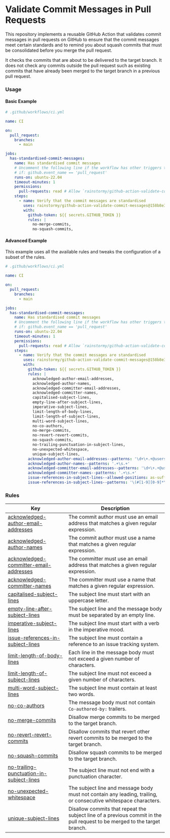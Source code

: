 # Validate Commit Messages in Pull Requests

This repository implements a reusable GitHub Action that validates commit
messages in pull requests on GitHub to ensure that the commit messages meet
certain standards and to remind you about squash commits that must be
consolidated before you merge the pull request.

It checks the commits that are about to be delivered to the target branch.
It does not check any commits outside the pull request such as existing commits
that have already been merged to the target branch in a previous pull request.

### Usage
#### Basic Example
```yaml
# .github/workflows/ci.yml

name: CI

on:
  pull_request:
    branches:
      - main

jobs:
  has-standardised-commit-messages:
    name: Has standardised commit messages
    # Uncomment the following line if the workflow has other triggers than `pull_request` events:
    # if: github.event_name == 'pull_request'
    runs-on: ubuntu-22.04
    timeout-minutes: 1
    permissions:
      pull-requests: read # Allow `rainstormy/github-action-validate-commit-messages` to read the commit messages in the pull request.
    steps:
      - name: Verify that the commit messages are standardised
        uses: rainstormy/github-action-validate-commit-messages@158b8e35c5e89cf6a10b611efe20ac70cd51983a # https://github.com/rainstormy/github-action-validate-commit-messages/releases/tag/v1.1.4
        with:
          github-token: ${{ secrets.GITHUB_TOKEN }}
          rules: |
            no-merge-commits,
            no-squash-commits,
```

#### Advanced Example
This example uses all the available rules and tweaks the configuration of a
subset of the rules.

```yaml
# .github/workflows/ci.yml

name: CI

on:
  pull_request:
    branches:
      - main

jobs:
  has-standardised-commit-messages:
    name: Has standardised commit messages
    # Uncomment the following line if the workflow has other triggers than `pull_request` events:
    # if: github.event_name == 'pull_request'
    runs-on: ubuntu-22.04
    timeout-minutes: 1
    permissions:
      pull-requests: read # Allow `rainstormy/github-action-validate-commit-messages` to read the commit messages in the pull request.
    steps:
      - name: Verify that the commit messages are standardised
        uses: rainstormy/github-action-validate-commit-messages@158b8e35c5e89cf6a10b611efe20ac70cd51983a # https://github.com/rainstormy/github-action-validate-commit-messages/releases/tag/v1.1.4
        with:
          github-token: ${{ secrets.GITHUB_TOKEN }}
          rules: |
            acknowledged-author-email-addresses,
            acknowledged-author-names,
            acknowledged-committer-email-addresses,
            acknowledged-committer-names,
            capitalised-subject-lines,
            empty-line-after-subject-lines,
            imperative-subject-lines,
            limit-length-of-body-lines,
            limit-length-of-subject-lines,
            multi-word-subject-lines,
            no-co-authors,
            no-merge-commits,
            no-revert-revert-commits,
            no-squash-commits,
            no-trailing-punctuation-in-subject-lines,
            no-unexpected-whitespace,
            unique-subject-lines,
          acknowledged-author-email-addresses--patterns: '\d+\+.+@users\.noreply\.github\.com'
          acknowledged-author-names--patterns: '.+\s.+'
          acknowledged-committer-email-addresses--patterns: '\d+\+.+@users\.noreply\.github\.com'
          acknowledged-committer-names--patterns: '.+\s.+'
          issue-references-in-subject-lines--allowed-positions: as-suffix
          issue-references-in-subject-lines--patterns: '\(#[1-9][0-9]*\) #[1-9][0-9]*'
```

### Rules
| Key                                                                                                | Description                                                                                                               |
|----------------------------------------------------------------------------------------------------|---------------------------------------------------------------------------------------------------------------------------|
| [acknowledged-author-email-addresses](docs/rules/acknowledged-author-email-addresses.md)           | The commit author must use an email address that matches a given regular expression.                                      |
| [acknowledged-author-names](docs/rules/acknowledged-author-names.md)                               | The commit author must use a name that matches a given regular expression.                                                |
| [acknowledged-committer-email-addresses](docs/rules/acknowledged-committer-email-addresses.md)     | The committer must use an email address that matches a given regular expression.                                          |
| [acknowledged-committer-names](docs/rules/acknowledged-committer-names.md)                         | The committer must use a name that matches a given regular expression.                                                    |
| [capitalised-subject-lines](docs/rules/capitalised-subject-lines.md)                               | The subject line must start with an uppercase letter.                                                                     |
| [empty-line-after-subject-lines](docs/rules/empty-line-after-subject-lines.md)                     | The subject line and the message body must be separated by an empty line.                                                 |
| [imperative-subject-lines](docs/rules/imperative-subject-lines.md)                                 | The subject line must start with a verb in the imperative mood.                                                           |
| [issue-references-in-subject-lines](docs/rules/issue-references-in-subject-lines.md)               | The subject line must contain a reference to an issue tracking system.                                                    |
| [limit-length-of-body-lines](docs/rules/limit-length-of-body-lines.md)                             | Each line in the message body must not exceed a given number of characters.                                               |
| [limit-length-of-subject-lines](docs/rules/limit-length-of-subject-lines.md)                       | The subject line must not exceed a given number of characters.                                                            |
| [multi-word-subject-lines](docs/rules/multi-word-subject-lines.md)                                 | The subject line must contain at least two words.                                                                         |
| [no-co-authors](docs/rules/no-co-authors.md)                                                       | The message body must not contain `Co-authored-by:` trailers.                                                             |
| [no-merge-commits](docs/rules/no-merge-commits.md)                                                 | Disallow merge commits to be merged to the target branch.                                                                 |
| [no-revert-revert-commits](docs/rules/no-revert-revert-commits.md)                                 | Disallow commits that revert other revert commits to be merged to the target branch.                                      |
| [no-squash-commits](docs/rules/no-squash-commits.md)                                               | Disallow squash commits to be merged to the target branch.                                                                |
| [no-trailing-punctuation-in-subject-lines](docs/rules/no-trailing-punctuation-in-subject-lines.md) | The subject line must not end with a punctuation character.                                                               |
| [no-unexpected-whitespace](docs/rules/no-unexpected-whitespace.md)                                 | The subject line and message body must not contain any leading, trailing, or consecutive whitespace characters.           |
| [unique-subject-lines](docs/rules/unique-subject-lines.md)                                         | Disallow commits that repeat the subject line of a previous commit in the pull request to be merged to the target branch. |
